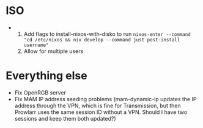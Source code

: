 # ISO

- 1. Add flags to install-nixos-with-disko to run `nixos-enter --command "cd /etc/nixos && nix develop --command just post-install username"`
  2. Allow for multiple users

# Everything else

- Fix OpenRGB server
- Fix MAM IP address seeding problems (mam-dynamic-ip updates the IP address through
    the VPN, which is fine for Transmission, but then Prowlarr uses the same session
    ID without a VPN. Should I have two sessions and keep them both updated?)
